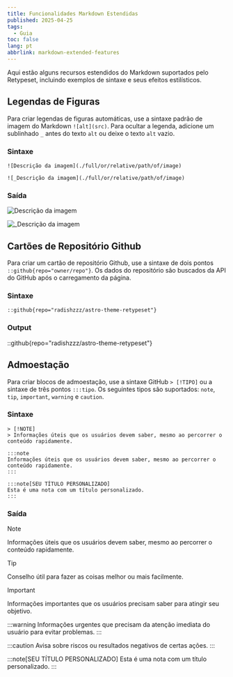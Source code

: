 ```yaml
---
title: Funcionalidades Markdown Estendidas
published: 2025-04-25
tags:
  - Guia
toc: false
lang: pt
abbrlink: markdown-extended-features
---
```


Aqui estão alguns recursos estendidos do Markdown suportados pelo Retypeset, incluindo exemplos de sintaxe e seus efeitos estilísticos.

## Legendas de Figuras

Para criar legendas de figuras automáticas, use a sintaxe padrão de imagem do Markdown `![alt](src)`. Para ocultar a legenda, adicione um sublinhado `_` antes do texto `alt` ou deixe o texto `alt` vazio.

### Sintaxe

```
![Descrição da imagem](./full/or/relative/path/of/image)

![_Descrição da imagem](./full/or/relative/path/of/image)
```

### Saída

![Descrição da imagem](https://image.radishzz.cc/image/gallery/06.webp)

![_Descrição da imagem](https://image.radishzz.cc/image/gallery/06.webp)

## Cartões de Repositório Github

Para criar um cartão de repositório Github, use a sintaxe de dois pontos `::github{repo="owner/repo"}`. Os dados do repositório são buscados da API do GitHub após o carregamento da página.

### Sintaxe

```
::github{repo="radishzzz/astro-theme-retypeset"}
```

### Output

::github{repo="radishzzz/astro-theme-retypeset"}

## Admoestação

Para criar blocos de admoestação, use a sintaxe GitHub `> [!TIPO]` ou a sintaxe de três pontos `:::tipo`. Os seguintes tipos são suportados: `note`, `tip`, `important`, `warning` e `caution`.

### Sintaxe

```
> [!NOTE]
> Informações úteis que os usuários devem saber, mesmo ao percorrer o conteúdo rapidamente.

:::note
Informações úteis que os usuários devem saber, mesmo ao percorrer o conteúdo rapidamente.
:::

:::note[SEU TÍTULO PERSONALIZADO]
Esta é uma nota com um título personalizado.
:::
```

### Saída

> [!NOTE]
> Informações úteis que os usuários devem saber, mesmo ao percorrer o conteúdo rapidamente.

> [!TIP]
> Conselho útil para fazer as coisas melhor ou mais facilmente.

> [!IMPORTANT]
> Informações importantes que os usuários precisam saber para atingir seu objetivo.

:::warning
Informações urgentes que precisam da atenção imediata do usuário para evitar problemas.
:::

:::caution
Avisa sobre riscos ou resultados negativos de certas ações.
:::

:::note[SEU TÍTULO PERSONALIZADO]
Esta é uma nota com um título personalizado.
:::
